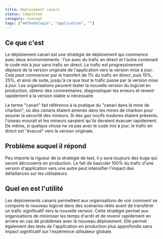 ```yaml
---
title: Deploiement canari
status: Completed
category: concept
tags: ["méthodologie", "application", ""]
---
```


## Ce que c'est

Le déploiement canari est une stratégie de déploiement qui commence avec deux environnements :
l'un avec du trafic en direct et l'autre contenant le code mis à jour sans trafic en direct.
Le trafic est progressivement déplacé de la version originale de l'application vers la version mise à jour.
Cela peut commencer par le transfert de 1% du trafic en direct, puis 10%, 25%, et ainsi de suite,
jusqu'à ce que tout le trafic passe par la version mise à jour.
Les organisations peuvent tester la nouvelle version du logiciel en production, obtenir des commentaires,
diagnostiquer les erreurs et revenir rapidement à la version stable si nécessaire.

Le terme "canari" fait référence à la pratique du "canari dans la mine de charbon",
où des canaris étaient amenés dans les mines de charbon pour assurer la sécurité des mineurs.
Si des gaz nocifs inodores étaient présents, l'oiseau mourait et les mineurs savaient qu'ils devaient évacuer rapidement.
De même, si quelque chose ne va pas avec le code mis à jour, le trafic en direct est "évacué" vers la version originale.

## Problème auquel il répond

Peu importe la rigueur de la stratégie de test, il y aura toujours des bugs qui seront découverts en production.
Le fait de basculer 100% du trafic d'une version d'application vers une autre peut intensifier l'impact des défaillances sur les utilisateurs.

## Quel en est l'utilité

Les déploiements canaris permettent aux organisations de voir comment se comporte le nouveau logiciel dans des scénarios réels
avant de transférer un trafic significatif vers la nouvelle version.
Cette stratégie permet aux organisations de minimiser les temps d'arrêt et de revenir rapidement en arrière en cas de problèmes avec le nouveau déploiement.
Elle permet également des tests de l'application en production plus approfondis sans impact significatif sur l'expérience utilisateur globale.
